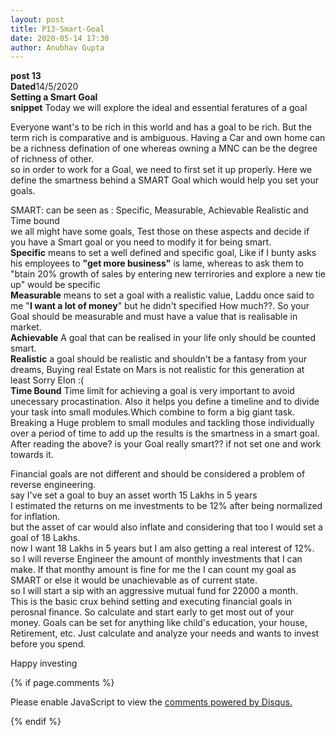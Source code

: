 ```yaml
---
layout: post
title: P13-Smart-Goal
date: 2020-05-14 17:30 
author: Anubhav Gupta
---
```

<style>
    header{
      
     background-color: rgba(249, 241 ,241 , 0.7);
         font-weight: bolder;
         font-size: larger;
         font-family: fantasy;
        }
    
      div{
        background-image: url("https://i.postimg.cc/y6fw6m3Y/yoann-siloine-dyax-Q-ao-GWY-unsplash.jpg");
      }
      </style>

**post 13** <br/>
**Dated**14/5/2020<br/>
**Setting a Smart Goal** <br/>
**snippet** Today we will explore the ideal and essential feratures of a goal<br/>

Everyone want's to be rich in this world and has a goal to be rich. But the term rich is comparative and is ambiguous. Having a Car and own home can be a richness defination of one whereas owning a MNC can be the degree of richness of other.<br/>
so in order to work for a Goal, we need to first set it up properly. Here we define the smartness behind a SMART Goal which would help you set your goals.<br/>

SMART: can be seen as : Specific, Measurable, Achievable Realistic and Time bound<br/>
we all might have some goals, Test those on these aspects and decide if you have a Smart goal or you need to modify it for being smart.<br/>
**Specific** means to set a well defined and specific goal, Like if I bunty asks his employees to **"get more business"** is lame, whereas to ask them to "btain 20% growth of sales by entering new terrirories and explore a new tie up" would be specific<br/>
**Measurable** means to set a goal with a realistic value, Laddu once said to me "**I want a lot of money**" but he didn't specified How much??. So your Goal should be measurable and must have a value that is realisable in market.<br/>
**Achievable** A goal that can be realised in your life only should be counted smart. <br/>
**Realistic** a goal should be realistic and shouldn't be a fantasy from your dreams, Buying real Estate on Mars is not realistic for this generation at least Sorry Elon :( <br/>
**Time Bound** Time limit for achieving a goal is very important to avoid unecessary procastination. Also it helps you define a timeline and to divide your task into small modules.Which combine to form a big giant task. Breaking a Huge problem to small modules and tackling those individually over a period of time to add up the results is the smartness in a smart goal.<br/>
After reading the above? is your Goal really smart??
if not set one and work towards it.<br/>

Financial goals are not different and should be considered a problem of reverse engineering.<br/>
say I've set a goal to buy an asset worth 15 Lakhs in 5 years<br/>
I estimated the returns on me investments to be 12% after being normalized for inflation.<br/>
but the asset of car would also inflate and considering that too I would set a goal of 18 Lakhs.<br/>
now I want 18 Lakhs in 5 years but I am also getting a real interest of 12%.<br/>
so I will reverse Engineer the amount of monthly investments that I can make. If that monthy amount is fine for me the I can count my goal as SMART or else it would be unachievable as of current state.<br/> 
so I will start a sip with an aggressive mutual fund for 22000 a month.<br/>
This is the basic crux behind setting and executing financial goals in perosnal finance. So calculate and start early to get most out of your money. Goals can be set for anything like child's education, your house, Retirement, etc.
Just calculate and analyze your needs and wants to invest before you spend.

Happy investing

{% if page.comments %}

<div id="disqus_thread"></div>
<script>
(function() { // DON'T EDIT BELOW THIS LINE
var d = document, s = d.createElement('script');
s.src = 'https://https-gupta-anubhav12-github-io-fortheloveofnifty.disqus.com/embed.js';
s.setAttribute('data-timestamp', +new Date());
(d.head || d.body).appendChild(s);
})();
</script>
<noscript>Please enable JavaScript to view the <a href="https://disqus.com/?ref_noscript">comments powered by Disqus.</a></noscript>

{% endif %}